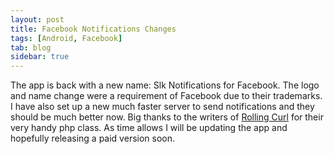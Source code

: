 ```yaml
---
layout: post
title: Facebook Notifications Changes
tags: [Android, Facebook]
tab: blog
sidebar: true
---
```

The app is back with a new name: Slk Notifications for Facebook. The logo and name change
were a requirement of Facebook due to their trademarks. I have also set up a new much
faster server to send notifications and they should be much better now. Big thanks to the
writers of [Rolling Curl](http://code.google.com/p/rolling-curl/) for their very handy php class.
As time allows I will be updating the app and hopefully releasing a paid version soon.